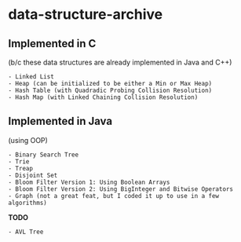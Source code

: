 # data-structure-archive

## Implemented in C
(b/c these data structures are already implemented in Java and C++)

	- Linked List
	- Heap (can be initialized to be either a Min or Max Heap)
	- Hash Table (with Quadradic Probing Collision Resolution)
	- Hash Map (with Linked Chaining Collision Resolution)

## Implemented in Java
(using OOP)

	- Binary Search Tree
	- Trie
	- Treap
	- Disjoint Set
	- Bloom Filter Version 1: Using Boolean Arrays
	- Bloom Filter Version 2: Using BigInteger and Bitwise Operators
	- Graph (not a great feat, but I coded it up to use in a few algorithms)

**TODO**

	- AVL Tree